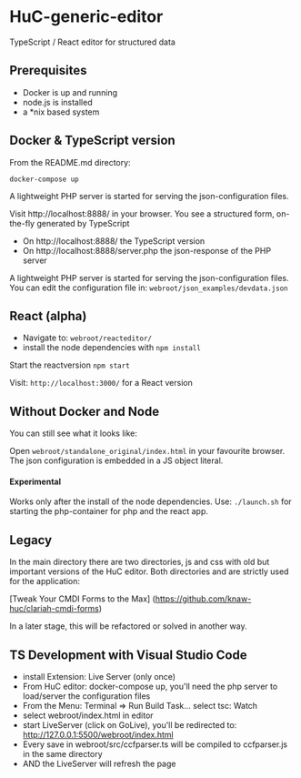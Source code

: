 # HuC-generic-editor

TypeScript / React editor for structured data

## Prerequisites

* Docker is up and running
* node.js is installed
* a *nix based system

##  Docker & TypeScript version

From the README.md directory:

 ```docker-compose up```

A lightweight PHP server is started for serving the json-configuration files. 

Visit http://localhost:8888/  in your browser. 
You see a structured form, on-the-fly generated by TypeScript

* On http://localhost:8888/ the TypeScript version
* On http://localhost:8888/server.php the json-response of the PHP server


A lightweight PHP server is started for serving the json-configuration files. 
You can edit the configuration file in:
```webroot/json_examples/devdata.json```
 
## React (alpha)

- Navigate to: ```webroot/reacteditor/```
- install the node dependencies with ```npm install```

Start the reactversion ```npm start```

Visit: ```http://localhost:3000/```
for a React version

## Without Docker and Node

You can still see what it looks like:

Open  ```webroot/standalone_original/index.html``` in your favourite browser.
The json configuration is embedded in a JS object literal.

#### Experimental
Works only after the install of the node dependencies.
Use:
```./launch.sh```
for starting the php-container for php and the react app.

## Legacy

In the main directory there are two directories, js and css with old but important versions of the HuC editor.
Both directories and  are strictly used for the application:

[Tweak Your CMDI Forms to the Max] (https://github.com/knaw-huc/clariah-cmdi-forms)

In a later stage, this will be refactored or solved in another way.

## TS Development with Visual Studio Code

- install Extension: Live Server (only once)
- From HuC editor: docker-compose up, you'll need the php server to load/server the configuration files
- From the Menu: Terminal => Run Build Task...  select tsc: Watch
- select webroot/index.html in editor
- start LiveServer (click on GoLive), you'll be redirected to: http://127.0.0.1:5500/webroot/index.html
- Every save in webroot/src/ccfparser.ts will be compiled to ccfparser.js in the same directory
- AND the LiveServer will refresh the page